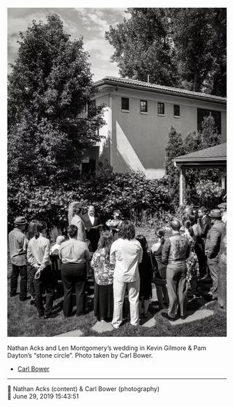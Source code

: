 ![Nathan Acks and Len Montgomery’s wedding in Kevin Gilmore and Pam Dayton’s “stone circle”](assets/9e64fae39a8dc6f38910fd4d12bfae83.webp)

Nathan Acks and Len Montgomery’s wedding in Kevin Gilmore & Pam Dayton’s “stone circle”. Photo taken by Carl Bower.

* [Carl Bower](https://carlbowerphotos.com)

- - - -

<span aria-hidden="true">👥</span> Nathan Acks (content) & Carl Bower (photography)  
<span aria-hidden="true">📅</span> June 29, 2019 15:43:51
